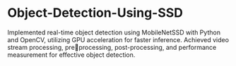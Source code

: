 # Object-Detection-Using-SSD

Implemented real-time object detection using MobileNetSSD with Python and OpenCV,
utilizing GPU acceleration for faster inference. Achieved video stream processing, preprocessing, post-processing, and performance measurement for effective object
detection.
